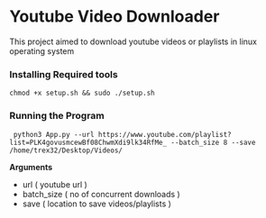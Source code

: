 # Youtube Video Downloader

This project aimed to download youtube videos or playlists in linux operating system

### Installing Required tools

``` chmod +x setup.sh && sudo ./setup.sh ```

### Running the Program
``` python3 App.py --url https://www.youtube.com/playlist?list=PLK4govusmcewBf08ChwmXdi9lk34RfMe_ --batch_size 8 --save /home/trex32/Desktop/Videos/```

**Arguments**
- url ( youtube url )
- batch_size ( no of concurrent downloads )
- save ( location to save videos/playlists )

